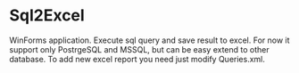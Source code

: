 # Sql2Excel
WinForms application. Execute sql query and save result to excel. 
For now it support only PostrgeSQL and MSSQL, but can be easy extend to other database.
To add new excel report you need just modify Queries.xml.
